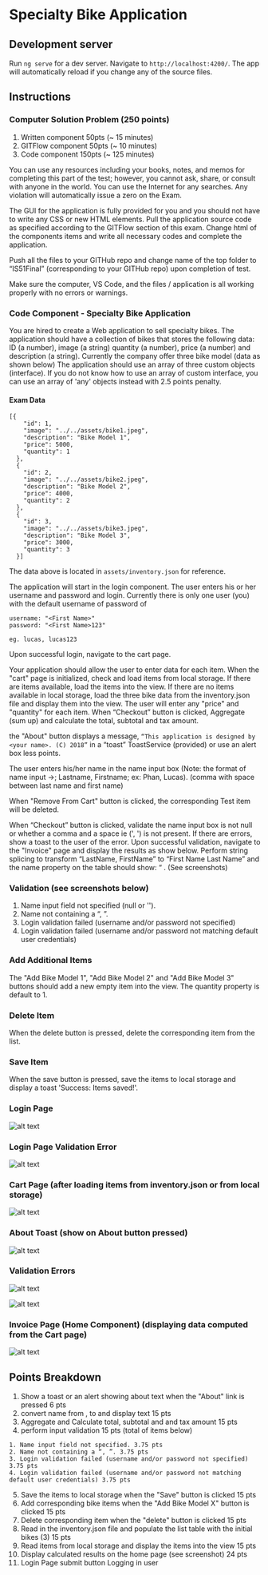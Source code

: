 # Specialty Bike Application

## Development server

Run `ng serve` for a dev server. Navigate to `http://localhost:4200/`. The app will automatically reload if you change any of the source files.

## Instructions

### Computer Solution Problem (250 points)

1. Written component 50pts (~ 15 minutes)
2. GITFlow component 50pts (~ 10 minutes)
3. Code component 150pts (~ 125 minutes)

You can use any resources including  your books, notes, and memos for completing this part of the test; however, you cannot ask, share, or consult with anyone in the world. You can use the Internet for any searches. Any violation will automatically issue a zero on the Exam.

The GUI for the application is fully provided for you and you should not have to write any CSS or new HTML elements. Pull the application source code as specified according to the GITFlow section of this exam. Change html of the components items and write all necessary codes and complete the application.

Push all the files to your GITHub repo and change name of the top folder to “IS51Final” (corresponding to your GITHub repo) upon completion of test.

Make sure the computer, VS Code, and the files / application is all working properly with no errors or warnings.

### Code Component - Specialty Bike Application

You are hired to create a Web application to sell specialty bikes. The application should have a collection of bikes that stores the following data: ID (a number), image (a string) quantity (a number), price (a number) and description (a string). Currently the company offer three bike model (data as shown below) The application should use an array of three custom objects (interface). If you do not know how to use an array of custom interface, you can use an array of 'any' objects instead with 2.5 points penalty.

#### Exam Data
```
[{
    "id": 1,
    "image": "../../assets/bike1.jpeg",
    "description": "Bike Model 1",
    "price": 5000,
    "quantity": 1
  },
  {
    "id": 2,
    "image": "../../assets/bike2.jpeg",
    "description": "Bike Model 2",
    "price": 4000,
    "quantity": 2
  },
  {
    "id": 3,
    "image": "../../assets/bike3.jpeg",
    "description": "Bike Model 3",
    "price": 3000,
    "quantity": 3
  }]
```

The data above is located in ```assets/inventory.json``` for reference. 

The application will start in the login component. The user enters his or her username and password and login. Currently there is only one user (you) with the default username of password of 

```
username: "<First Name>"
password: "<First Name>123"

eg. lucas, lucas123
```

Upon successful login, navigate to the cart page.

Your application should allow the user to enter data for each item. When the "cart" page is initialized, check and load items from local storage. If there are items available, load the items into the view. If there are no items available in local storage, load the three bike data from the inventory.json file and display them into the view. The user will enter any "price" and "quantity" for each item. When “Checkout” button is clicked, Aggregate (sum up) and calculate the total, subtotal and tax amount.


the "About" button displays a message, ```“This application is designed by <your name>. (C) 2018”``` in a “toast” ToastService (provided) or use an alert box less points.

The user enters his/her name in the name input box (Note: the format of name input ->; Lastname, Firstname; ex: Phan, Lucas). (comma with space between last name and first name) 

When "Remove From Cart" button is clicked, the corresponding Test item will be deleted.

When “Checkout” button is clicked, validate the name input box is not null or whether a comma and a space ie (', ') is not present. If there are errors, show a toast to the user of the error. Upon successful validation, navigate to the "Invoice" page and display the results as show below. Perform string splicing to transform “LastName, FirstName” to “First Name Last Name” and the name property on the table should show: “<First Name> <Last Name>. (See screenshots)

### Validation (see screenshots below)

1. Name input field not specified (null or '').
2. Name not containing a “, ”.
3. Login validation failed (username and/or password not specified)
4. Login validation failed (username and/or password not matching default user credentials)

### Add Additional Items

The "Add Bike Model 1", "Add Bike Model 2" and "Add Bike Model 3" buttons should add a new empty item into the view. The quantity property is default to 1.

### Delete Item

When the delete button is pressed, delete the corresponding item from the list.

### Save Item

When the save button is pressed, save the items to local storage and display a toast 'Success: Items saved!'.

### Login Page
![alt text](./img/1.png)

### Login Page Validation Error
![alt text](./img/2.png)

### Cart Page (after loading items from inventory.json or from local storage)
![alt text](./img/4.png)

### About Toast (show on About button pressed)
![alt text](./img/3.png)

### Validation Errors

![alt text](./img/6.png)

![alt text](./img/7.png)

### Invoice Page (Home Component) (displaying data computed from the Cart page)
![alt text](./img/5.png)

## Points Breakdown

1. Show a toast or an alert showing about text when the "About" link is pressed 6 pts
2. convert name from <Last Name>, <First Name> to <First Name> <Last Name> and display text 15 pts
3. Aggregate and Calculate total, subtotal and and tax amount 15 pts
4. perform input validation 15 pts (total of items below)
  ```
1. Name input field not specified. 3.75 pts
2. Name not containing a “, ”. 3.75 pts
3. Login validation failed (username and/or password not specified) 3.75 pts
4. Login validation failed (username and/or password not matching default user credentials) 3.75 pts
  ```
5. Save the items to local storage when the "Save" button is clicked 15 pts
6. Add corresponding bike items when the "Add Bike Model X" button is clicked 15 pts
7. Delete corresponding item when the "delete" button is clicked 15 pts
8. Read in the inventory.json file and populate the list table with the initial bikes (3) 15 pts
9. Read items from local storage and display the items into the view 15 pts
10. Display calculated results on the home page (see screenshot) 24 pts
11. Login Page submit button Logging in user